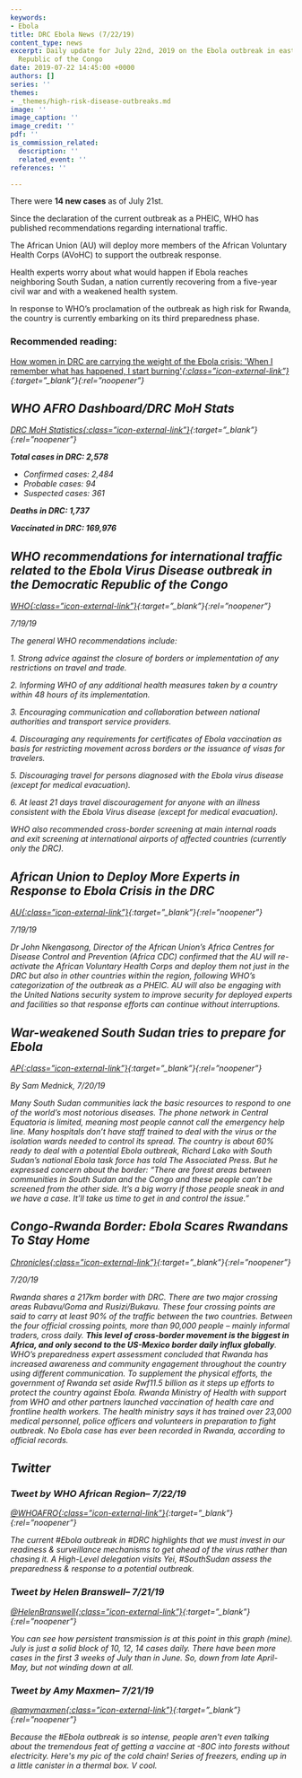 ```yaml
---
keywords:
- Ebola
title: DRC Ebola News (7/22/19)
content_type: news
excerpt: Daily update for July 22nd, 2019 on the Ebola outbreak in eastern Democratic
  Republic of the Congo
date: 2019-07-22 14:45:00 +0000
authors: []
series: ''
themes:
- _themes/high-risk-disease-outbreaks.md
image: ''
image_caption: ''
image_credit: ''
pdf: ''
is_commission_related:
  description: ''
  related_event: ''
references: ''

---
```

There were **14 new cases** as of July 21st.

Since the declaration of the current outbreak as a PHEIC, WHO has published recommendations regarding international traffic.

The African Union (AU) will deploy more members of the African Voluntary Health Corps (AVoHC) to support the outbreak response.

Health experts worry about what would happen if Ebola reaches neighboring South Sudan, a nation currently recovering from a five-year civil war and with a weakened health system.

In response to WHO’s proclamation of the outbreak as high risk for Rwanda, the country is currently embarking on its third preparedness phase.

### Recommended reading: 

[How women in DRC are carrying the weight of the Ebola crisis: 'When I remember what has happened, I start burning'<i/>{:class=”icon-external-link”}](https://www.independent.co.uk/news/world/africa/ebola-drc-women-congo-virus-cases-children-a9011291.html){:target=”_blank”}{:rel=”noopener”}

## WHO AFRO Dashboard/DRC MoH Stats 

[DRC MoH Statistics<i/>{:class=”icon-external-link”}](https://mailchi.mp/sante.gouv.cd/ebola_kivu_21juil19?e=34c0620338){:target=”_blank”}{:rel=”noopener”}

**Total cases in DRC: 2,578**

* Confirmed cases: 2,484
* Probable cases: 94
* Suspected cases: 361

**Deaths in DRC: 1,737**

**Vaccinated in DRC: 169,976**

## WHO recommendations for international traffic related to the Ebola Virus Disease outbreak in the Democratic Republic of the Congo

[_WHO_<i/>{:class=”icon-external-link”}](https://www.who.int/ith/who-recommendations-for-international-travel-19july2019/en/){:target=”_blank”}{:rel=”noopener”}

_7/19/19_

The general WHO recommendations include:

1\. Strong advice against the closure of borders or implementation of any restrictions on travel and trade.

2\. Informing WHO of any additional health measures taken by a country within 48 hours of its implementation.

3\. Encouraging communication and collaboration between national authorities and transport service providers.

4\. Discouraging any requirements for certificates of Ebola vaccination as basis for restricting movement across borders or the issuance of visas for travelers.

5\. Discouraging travel for persons diagnosed with the Ebola virus disease (except for medical evacuation).

6\. At least 21 days travel discouragement for anyone with an illness consistent with the Ebola Virus disease (except for medical evacuation).

WHO also recommended cross-border screening at main internal roads and exit screening at international airports of affected countries (currently only the DRC).

## African Union to Deploy More Experts in Response to Ebola Crisis in the DRC

[_AU_<i/>{:class=”icon-external-link”}](https://au.int/en/pressreleases/20190719/african-union-deploy-more-experts-response-ebola-crisis-drc?utm_source=Global+Health+NOW+Main+List&utm_campaign=c5aa5e463e-EMAIL_CAMPAIGN_2019_07_19_12_47&utm_medium=email&utm_term=0_8d0d062dbd-c5aa5e463e-2888645){:target=”_blank”}{:rel=”noopener”}

_7/19/19_

Dr John Nkengasong, Director of the African Union’s Africa Centres for Disease Control and Prevention (Africa CDC) confirmed that the AU will re-activate the African Voluntary Health Corps and deploy them not just in the DRC but also in other countries within the region, following WHO’s categorization of the outbreak as a PHEIC. AU will also be engaging with the United Nations security system to improve security for deployed experts and facilities so that response efforts can continue without interruptions.

## War-weakened South Sudan tries to prepare for Ebola

[_AP_<i/>{:class=”icon-external-link”}](https://www.apnews.com/3db1cad3a2cb4f0aad69f9adfac6e5b3){:target=”_blank”}{:rel=”noopener”}

_By Sam Mednick, 7/20/19_

Many South Sudan communities lack the basic resources to respond to one of the world’s most notorious diseases. The phone network in Central Equatoria is limited, meaning most people cannot call the emergency help line. Many hospitals don’t have staff trained to deal with the virus or the isolation wards needed to control its spread. The country is about 60% ready to deal with a potential Ebola outbreak, Richard Lako with South Sudan’s national Ebola task force has told The Associated Press. But he expressed concern about the border: “There are forest areas between communities in South Sudan and the Congo and these people can’t be screened from the other side. It’s a big worry if those people sneak in and we have a case. It’ll take us time to get in and control the issue.”

## Congo-Rwanda Border: Ebola Scares Rwandans To Stay Home

[_Chronicles_<i/>{:class=”icon-external-link”}](https://www.chronicles.rw/2019/07/20/congo-rwanda-border-ebola-scares-rwandans-to-stay-home/){:target=”_blank”}{:rel=”noopener”}

_7/20/19_

Rwanda shares a 217km border with DRC. There are two major crossing areas Rubavu/Goma and Rusizi/Bukavu. These four crossing points are said to carry at least 90% of the traffic between the two countries. Between the four official crossing points, more than 90,000 people – mainly informal traders, cross daily. **This level of cross-border movement is the biggest in Africa, and only second to the US-Mexico border daily influx globally**. WHO’s preparedness expert assessment concluded that Rwanda has increased awareness and community engagement throughout the country using different communication. To supplement the physical efforts, the government of Rwanda set aside Rwf11.5 billion as it steps up efforts to protect the country against Ebola. Rwanda Ministry of Health with support from WHO and other partners launched vaccination of health care and frontline health workers. The health ministry says it has trained over 23,000 medical personnel, police officers and volunteers in preparation to fight outbreak. No Ebola case has ever been recorded in Rwanda, according to official records.

## Twitter

### Tweet by WHO African Region– 7/22/19

[@WHOAFRO<i/>{:class=”icon-external-link”}](https://twitter.com/WHOAFRO/status/1153225636116357121){:target=”_blank”}{:rel=”noopener”}

The current #Ebola outbreak in #DRC highlights that we must invest in our readiness & surveillance mechanisms to get ahead of the virus rather than chasing it. A High-Level delegation visits Yei, #SouthSudan assess the preparedness & response to a potential outbreak.

### Tweet by Helen Branswell– 7/21/19

[@HelenBranswell<i/>{:class=”icon-external-link”}](https://twitter.com/HelenBranswell/status/1152984660550594560){:target=”_blank”}{:rel=”noopener”}

You can see how persistent transmission is at this point in this graph (mine). July is just a solid block of 10, 12, 14 cases daily. There have been more cases in the first 3 weeks of July than in June. So, down from late April-May, but not winding down at all.

### Tweet by Amy Maxmen– 7/21/19

[@amymaxmen<i/>{:class=”icon-external-link”}](https://twitter.com/amymaxmen/status/1153138485622009860){:target=”_blank”}{:rel=”noopener”}

Because the #Ebola outbreak is so intense, people aren't even talking about the tremendous feat of getting a vaccine at -80C into forests without electricity. Here's my pic of the cold chain! Series of freezers, ending up in a little canister in a thermal box. V cool.